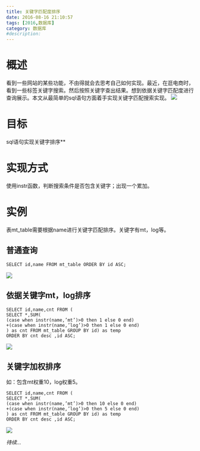 ```yaml
---
title: 关键字匹配度排序
date: 2016-08-16 21:10:57
tags: [2016,数据库]
category: 数据库
#description:
---
```

# 概述

看到一些网站的某些功能，不由得就会去思考自己如何实现。最近，在逛电商时，看到一些标签关键字搜索。然后按照关键字查出结果。想到依据关键字匹配度进行查询展示。本文从最简单的sql语句方面着手实现关键字匹配搜索实现。
![](http://of7369y0i.bkt.clouddn.com/2016/20160816182352.png)

<!--more-->
# 目标
sql语句实现关键字排序**
# 实现方式
使用instr函数，判断搜索条件是否包含关键字；出现一个累加。

# 实例
表mt_table需要根据name进行关键字匹配排序。关键字有mt，log等。
## 普通查询
```
SELECT id,name FROM mt_table ORDER BY id ASC;
```
![](http://of7369y0i.bkt.clouddn.com/2016/clipboard1.png)

## 依据关键字mt，log排序
```
SELECT id,name,cnt FROM (
SELECT *,SUM(
(case when instr(name,’mt’)>0 then 1 else 0 end)
+(case when instr(name,’log’)>0 then 1 else 0 end)
) as cnt FROM mt_table GROUP BY id) as temp
ORDER BY cnt desc ,id ASC;
```
![](http://of7369y0i.bkt.clouddn.com/2016/clipboard11.png)

## 关键字加权排序
如：包含mt权重10，log权重5。
```
SELECT id,name,cnt FROM (
SELECT *,SUM(
(case when instr(name,’mt’)>0 then 10 else 0 end)
+(case when instr(name,’log’)>0 then 5 else 0 end)
) as cnt FROM mt_table GROUP BY id) as temp
ORDER BY cnt desc ,id ASC;
```
![](http://of7369y0i.bkt.clouddn.com/2016/clipboard2.png)

*待续...*
